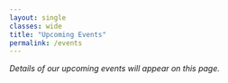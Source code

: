 ```yaml
---
layout: single
classes: wide
title: "Upcoming Events"
permalink: /events
---
```


_Details of our upcoming events will appear on this page._